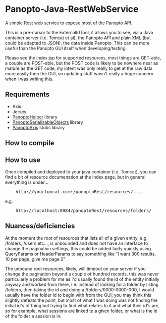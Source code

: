Panopto-Java-RestWebService
===========================

A simple Rest web service to expose most of the Panopto API.

This is a pre-cursor to the ExternalIdTool, it allows you to see, via a Java container server (i.e. Tomcat et al), the Panopto API and plain XML (but could be adapted to JSON), the data inside Panopto. This can be more useful than the Panopto GUI itself when developing/testing

Please see the index.jsp for supported resources, most things are GET-able, a couple are POST-able, but the POST code is likely to be nowhere near as mature as the GET code, my intent was only really to get at the raw data more easily then the GUI, so updating stuff wasn't really a huge concern when I was writing this.

Requirements
------------

* Axis
* Jersey
* [PanoptoHelper](https://github.com/andmar8/Panopto-Java-RestWebServiceHelper) library
* [PanoptoSerializableObjects](https://github.com/andmar8/Panopto-Java-SerializableObjects) library
* [PanoptoAxis](https://github.com/andmar8/Panopto-Java-Axis) stubs library

How to compile
--------------



How to use
----------

Once compiled and deployed to your java container (i.e. Tomcat), you can find a bit of resource documenation at the index page, but in general everything is under...

<pre>
	http://yourtomcat.com:<yourport>/panoptoRest/resources/....
</pre>

e.g.

<pre>
	http://localhost:8084/panoptoRest/resources/folders/
</pre>

Nuances/deficiencies
--------------------

At the moment the root of resources that lists all of a given entity, e.g. /folders, /users etc..., is unbounded and does not have an interface to change the pagination settings, this could be added fairly quickly using QueryParams or HeaderParams to say something like "I want 300 results, 10 per page, give me page 2"

The unbound root resources, likely, will timeout on your server if you change the pagination beyond a couple of hundred records, this was never particularly a problem for me as I'd usually found the id of the entity initially anyway and worked from there, i.e. instead of looking for a folder by listing /folders, then taking the id and doing a /folders/0000-0000-000, I would usually have the folder Id to begin with from the GUI; you may think this slightly defeats the point, but most of what I was doing was not finding the initial id's of thing but trying to find what relates to it and what their id's are, so for example, what sessions are linked to a given folder, or what is the id of the folder a session is in.
